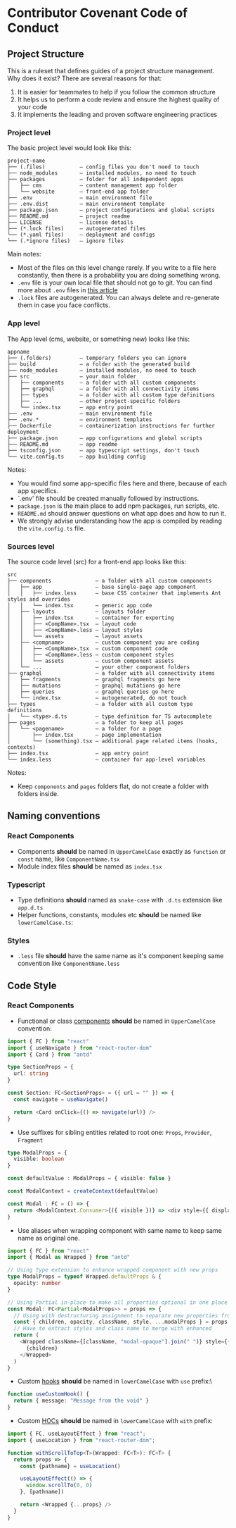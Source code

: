 # Contributor Covenant Code of Conduct

## Project Structure

This is a ruleset that defines guides of a project structure management. Why does it exist? There are several reasons for that:
1. It is easier for teammates to help if you follow the common structure
2. It helps us to perform a code review and ensure the highest quality of your code
3. It implements the leading and proven software engineering practices

### Project level

The basic project level would look like this:

```
project-name
├── (.files)           – config files you don't need to touch
├── node_modules       – installed modules, no need to touch
├── packages           – folder for all independent apps
│   ├── cms            – content management app folder
│   └── website        – front-end app folder
├── .env               – main environment file
├── .env.dist          – main environment template
├── package.json       – project configurations and global scripts
├── README.md          – project readme
├── LICENSE            – license details
├── (*.lock files)     – autogenerated files
└── (*.yaml files)     – deployment and configs
└── (.*ignore files)   – ignore files
```

Main notes:

* Most of the files on this level change rarely. If you write to a file here constantly, then there is a probability you are doing something wrong.
* `.env` file is your own local file that should not go to git. You can find more about `.env` files in [this article](https://github.com/bn-digital/home/wiki/Secrets-Management)
* `.lock` files are autogenerated. You can always delete and re-generate them in case you face conflicts.

### App level

The App level (cms, website, or something new) looks like this:

```
appname
├── (.folders)         – temporary folders you can ignore
├── build              – a folder with the generated build
├── node_modules       – installed modules, no need to touch
├── src                – your main folder
│   ├── components     – a folder with all custom components
│   ├── graphql        – a folder with all connectivity items
│   ├── types          – a folder with all custom type definitions
│   ├── ...            – other project-specific folders
│   └── index.tsx      – app entry point
├── .env               – main environment file
├── .env.*             – environment templates
├── Dockerfile         – containerization instructions for further deployment
├── package.json       – app configurations and global scripts
├── README.md          – app readme
├── tsconfig.json      – app typescript settings, don't touch
└── vite.config.ts     – app building config
```

Notes:
* You would find some app-specific files here and there, because of each app specifics.
* `.env' file should be created manually followed by instructions.
* `package.json` is the main place to add npm packages, run scripts, etc.
* `README.md` should answer questions on what app does and how to run it.
*  We strongly advise understanding how the app is compiled by reading the `vite.config.ts` file.

### Sources level

The source code level (src) for a front-end app looks like this:

```
src
├── components              – a folder with all custom components
│   ├── app                 – base single-page app component
│   │   ├── index.less      – base CSS container that implements Ant styles and overrides
│   │   └── index.tsx       – generic app code
│   ├── layouts             – layouts folder
│   │   ├── index.tsx       – container for exporting
│   │   ├── <CompName>.tsx  – layout code
│   │   ├── <CompName>.less — layout styles
│   │   └── assets          — layout assets
│   ├── <compname>          – custom component you are coding
│   │   ├── <CompName>.tsx  – custom component code
│   │   ├── <CompName>.less — custom component styles
│   │   └── assets          — custom component assets
│   └── ...                 — your other component folders
├── graphql                 – a folder with all connectivity items
│   ├── fragments           – graphql fragments go here
│   ├── mutations           – graphql mutations go here
│   ├── queries             – graphql queries go here
│   └── index.tsx           – autogenerated, do not touch
├── types                   – a folder with all custom type definitions
│   └── <type>.d.ts         – type definition for TS autocomplete
├── pages                   – a folder to keep all pages
│   └── <pagename>          – a folder for a page
│       ├── index.tsx       – page implementation
│       └── (something).tsx – additional page related items (hooks, contexts)
├── index.tsx               – app entry point
└── index.less              – container for app-level variables
```

Notes:
* Keep `components` and `pages` folders flat, do not create a folder with folders inside.

## Naming conventions

### React Components
* Components **should** be named in `UpperCamelCase` exactly as `function` or `const` name, like `ComponentName.tsx`
* Module index files **should** be named as `index.tsx`

### Typescript
* Type definitions **should** named as `snake-case` with `.d.ts` extension like `app.d.ts`
* Helper functions, constants, modules etc **should** be named like `lowerCamelCase.ts`:

### Styles
* `.less` file **should** have the same name as it's component keeping same convention like `ComponentName.less`


## Code Style

### React Components

- Functional or class [components](https://reactjs.org/docs/components-and-props.html) **should** be named in `UpperCamelCase` convention:

```typescript jsx
import { FC } from "react"
import { useNavigate } from "react-router-dom"
import { Card } from "antd"

type SectionProps = {
  url: string
}

const Section: FC<SectionProps> = ({ url = "" }) => {
  const navigate = useNavigate()

  return <Card onClick={() => navigate(url)} />
}
```

- Use suffixes for sibling entities related to root one: `Props`, `Provider`, `Fragment`

```typescript jsx
type ModalProps = {
  visible: boolean
}

const defaultValue : ModalProps = { visible: false }

const ModalContext = createContext(defaultValue)

const Modal : FC = () => {
  return <ModalContext.Consumer>{({ visible })} => <div style={{ display: visible ? "initial" : "none" }} />}</ModalContext.Consumer>
}
```

- Use aliases when wrapping component with same name to keep same name as original one.

```typescript jsx
import { FC } from "react"
import { Modal as Wrapped } from "antd"

// Using type extension to enhance wrapped component with new props
type ModalProps = typeof Wrapped.defaultProps & {
  opacity: number
}

// Using Partial in-place to make all properties optional in one place
const Modal: FC<Partial<ModalProps>> = props => {
  // Using with destructuring assignment to separate new properties from origin
  const { children, opacity, className, style, ...modalProps } = props
  // Have to extract styles and class name to merge with enhanced
  return (
    <Wrapped className={[className, "modal-opaque"].join(" ")} style={{ ...style, opacity }} {...modalProps}>
      {children}
    </Wrapped>
  )
}
```

- Custom [hooks](https://reactjs.org/docs/hooks-intro.html) **should** be named in `lowerCamelCase` with `use` prefix:\

```typescript
function useCustomHook() {
  return { message: "Message from the void" }
}
```

- Custom [HOCs](https://reactjs.org/docs/higher-order-components.html) **should** be named in `lowerCamelCase` with `with` prefix:

```typescript jsx
import { FC, useLayoutEffect } from "react";
import { useLocation } from "react-router-dom";

function withScrollToTop<T>(Wrapped: FC<T>): FC<T> {
  return props => {
    const {pathname} = useLocation()

    useLayoutEffect(() => {
      window.scrollTo(0, 0)
    }, [pathname])

    return <Wrapped {...props} />
  }
}
```
